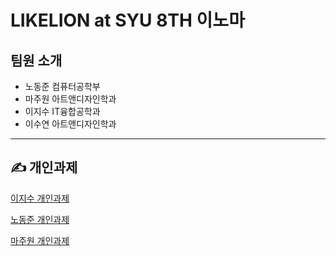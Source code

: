 # LIKELION at SYU 8TH 이노마

## 팀원 소개
* 노동준 컴퓨터공학부
* 마주원 아트앤디자인학과
* 이지수 IT융합공학과
* 이수연 아트앤디자인학과

---
## &#9997; 개인과제

[이지수 개인과제](./개인과제/jisoo.html)

[노동준 개인과제](./개인과제/노동준.html)

[마주원 개인과제](./개인과제/마주원.html)